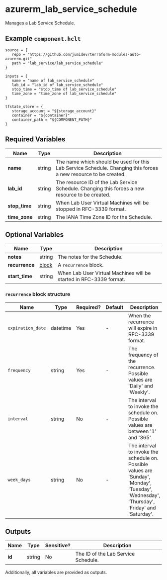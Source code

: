 # azurerm_lab_service_schedule

Manages a Lab Service Schedule.

## Example `component.hclt`

```hcl
source = {
   repo = "https://github.com/jumidev/terraform-modules-auto-azurerm.git" 
   path = "lab_service/lab_service_schedule" 
}

inputs = {
   name = "name of lab_service_schedule" 
   lab_id = "lab_id of lab_service_schedule" 
   stop_time = "stop_time of lab_service_schedule" 
   time_zone = "time_zone of lab_service_schedule" 
}

tfstate_store = {
   storage_account = "${storage_account}" 
   container = "${container}" 
   container_path = "${COMPONENT_PATH}" 
}

```

## Required Variables

| Name | Type |  Description |
| ---- | --------- |  ----------- |
| **name** | string |  The name which should be used for this Lab Service Schedule. Changing this forces a new resource to be created. | 
| **lab_id** | string |  The resource ID of the Lab Service Schedule. Changing this forces a new resource to be created. | 
| **stop_time** | string |  When Lab User Virtual Machines will be stopped in RFC-3339 format. | 
| **time_zone** | string |  The IANA Time Zone ID for the Schedule. | 

## Optional Variables

| Name | Type |  Description |
| ---- | --------- |  ----------- |
| **notes** | string |  The notes for the Schedule. | 
| **recurrence** | [block](#recurrence-block-structure) |  A `recurrence` block. | 
| **start_time** | string |  When Lab User Virtual Machines will be started in RFC-3339 format. | 

### `recurrence` block structure

| Name | Type | Required? | Default | Description |
| ---- | ---- | --------- | ------- | ----------- |
| `expiration_date` | datetime | Yes | - | When the recurrence will expire in RFC-3339 format. |
| `frequency` | string | Yes | - | The frequency of the recurrence. Possible values are 'Daily' and 'Weekly'. |
| `interval` | string | No | - | The interval to invoke the schedule on. Possible values are between '1' and '365'. |
| `week_days` | string | No | - | The interval to invoke the schedule on. Possible values are 'Sunday', 'Monday', 'Tuesday', 'Wednesday', 'Thursday', 'Friday' and 'Saturday'. |



## Outputs

| Name | Type | Sensitive? | Description |
| ---- | ---- | --------- | --------- |
| **id** | string | No  | The ID of the Lab Service Schedule. | 

Additionally, all variables are provided as outputs.
